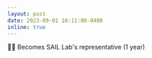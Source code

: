 ```yaml
---
layout: post
date: 2023-09-01 16:11:00-0400
inline: true
---
```


🧑‍🔬 Becomes SAIL Lab's representative (1 year)
